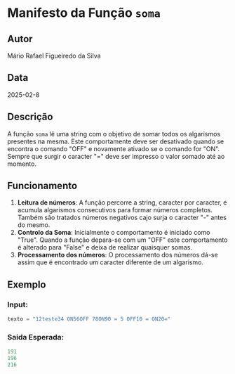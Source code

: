 # Manifesto da Função `soma`

## Autor
Mário Rafael Figueiredo da Silva

## Data
2025-02-8


## Descrição
A função `soma` lê uma string com o objetivo de somar todos os algarismos presentes na mesma. Este comportamente deve ser desativado quando se encontra o comando "OFF" e novamente ativado se o comando for "ON". Sempre que surgir o caracter "=" deve ser impresso o valor somado até ao momento.

## Funcionamento
1. **Leitura de números**: 
A função percorre a string, caracter por caracter, e acumula algarismos consecutivos para formar números completos. Também são tratados números negativos cajo surja o caracter "-" antes do mesmo.
2. **Controlo da Soma**:
   Inicialmente o comportamento é iniciado como "True". Quando a função depara-se com um "OFF" este comportamento é alterado para "False" e deixa de realizar quaisquer somas.
3. **Processamento dos números**:
   O processamento dos números dá-se assim que é encontrado um caracter diferente de um algarismo.

## Exemplo
### Input:
```python
texto = "12teste34 ON56OFF 78ON90 = 5 OFF10 = ON20="
```

### Saida Esperada:
```python
191
196
216
```

